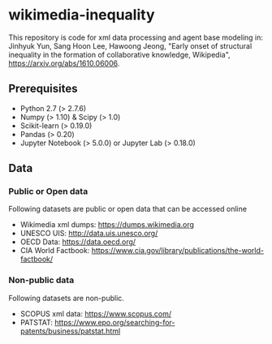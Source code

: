 # wikimedia-inequality
This repository is code for xml data processing and agent base modeling in:
Jinhyuk Yun, Sang Hoon Lee, Hawoong Jeong, "Early onset of structural inequality in the formation of collaborative knowledge, Wikipedia",  https://arxiv.org/abs/1610.06006.

## Prerequisites
* Python 2.7 (> 2.7.6)
* Numpy (> 1.10) & Scipy (> 1.0)
* Scikit-learn (> 0.19.0)
* Pandas (> 0.20)
* Jupyter Notebook (> 5.0.0) or Jupyter Lab (> 0.18.0)

## Data
### Public or Open data
Following datasets are public or open data that can be accessed online
* Wikimedia xml dumps: https://dumps.wikimedia.org
* UNESCO UIS: http://data.uis.unesco.org/
* OECD Data: https://data.oecd.org/
* CIA World Factbook: https://www.cia.gov/library/publications/the-world-factbook/

### Non-public data
Following datasets are non-public.
* SCOPUS xml data: https://www.scopus.com/
* PATSTAT: https://www.epo.org/searching-for-patents/business/patstat.html
